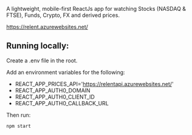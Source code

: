 A lightweight, mobile-first ReactJs app for watching Stocks (NASDAQ & FTSE), Funds, Crypto, FX and derived prices.

https://relent.azurewebsites.net/

## Running locally:

Create a .env file in the root.

Add an environment variables for the following:

- REACT_APP_PRICES_API='https://relentapi.azurewebsites.net/'
- REACT_APP_AUTH0_DOMAIN
- REACT_APP_AUTH0_CLIENT_ID
- REACT_APP_AUTH0_CALLBACK_URL

Then run:

```javascript
npm start
```

